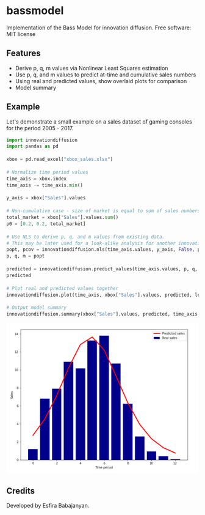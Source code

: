 
bassmodel
=========

Implementation of the Bass Model for innovation diffusion.
Free software: MIT license


Features
--------

* Derive p, q, m values via Nonlinear Least Squares estimation
* Use p, q, and m values to predict at-time and cumulative sales numbers
* Using real and predicted values, show overlaid plots for comparison
* Model summary 

Example
-------
Let's demonstrate a small example on a sales dataset of gaming consoles for the period 2005 - 2017.

```python
import innovationdiffusion
import pandas as pd

xbox = pd.read_excel("xbox_sales.xlsx")

# Normalize time period values
time_axis = xbox.index
time_axis -= time_axis.min()

y_axis = xbox["Sales"].values

# Non-cumulative case - size of market is equal to sum of sales numbers for all time periods
total_market = xbox["Sales"].values.sum()
p0 = [0.2, 0.2, total_market]

# Use NLS to derive p, q, and m values from existing data.
# This may be later used for a look-alike analysis for another innovation
popt, pcov = innovationdiffusion.nls(time_axis.values, y_axis, False, p0)
p, q, m = popt

predicted = innovationdiffusion.predict_values(time_axis.values, p, q, m, False)
predicted

# Plot real and predicted values together
innovationdiffusion.plot(time_axis, xbox["Sales"].values, predicted, legends=["Predicted sales", "Real sales"])

# Output model summary
innovationdiffusion.summary(xbox["Sales"].values, predicted, time_axis.values)
```
![Relayed plot example](https://raw.githubusercontent.com/Esfira02/bassmodel/main/plot_example.PNG)

Credits
-------

Developed by Esfira Babajanyan.